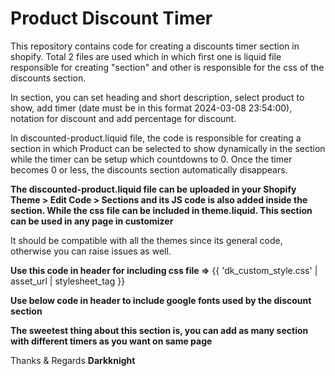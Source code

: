 # Product Discount Timer

This repository contains code for creating a discounts timer section in shopify.
Total 2 files are used which in which first one is liquid file responsible for creating "section" and other is responsible for the css of the discounts section. 

In section, you can set heading and short description, select product to show, add timer (date must be in this format 2024-03-08 23:54:00), notation for discount and add percentage for discount.

In discounted-product.liquid file, the code is responsible for creating a section in which Product can be selected to show dynamically in the section while the timer can be setup which countdowns to 0. Once the timer becomes 0 or less, the discounts section automatically disappears.

**The discounted-product.liquid file can be uploaded in your Shopify Theme > Edit Code > Sections and its JS code is also added inside the section. While the css file can be included in theme.liquid. This section can be used in any page in customizer**

It should be compatible with all the themes since its general code, otherwise you can raise issues as well.

**Use this code in header for including css file =>** {{ 'dk_custom_style.css' | asset_url | stylesheet_tag }}

**Use below code in header to include google fonts used by the discount section**

<link rel="canonical" href="{{ canonical_url }}">
<link rel="preconnect" href="https://fonts.googleapis.com">
<link rel="preconnect" href="https://fonts.gstatic.com" crossorigin>
<link href="https://fonts.googleapis.com/css2?family=Inder&family=Inter:wght@100..900&display=swap" rel="stylesheet">

**The sweetest thing about this section is, you can add as many section with different timers as you want on same page**

Thanks & Regards
**Darkknight**
